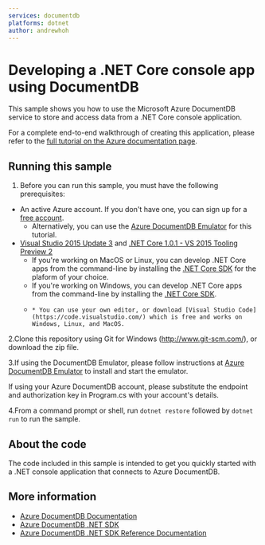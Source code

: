 ```yaml
---
services: documentdb
platforms: dotnet
author: andrewhoh
---
```


# Developing a .NET Core console app using DocumentDB
This sample shows you how to use the Microsoft Azure DocumentDB service to store and access data from a .NET Core console application.

For a complete end-to-end walkthrough of creating this application, please refer to the [full tutorial on the Azure documentation page](https://azure.microsoft.com/documentation/articles/documentdb-get-started-dotnet-core/).

## Running this sample

1. Before you can run this sample, you must have the following prerequisites:
* An active Azure account. If you don't have one, you can sign up for a [free account](https://azure.microsoft.com/free/). 
    * Alternatively, you can use the [Azure DocumentDB Emulator](https://azure.microsoft.com/documentation/articles/documentdb-nosql-local-emulator) for this tutorial.
* [Visual Studio 2015 Update 3](https://go.microsoft.com/fwlink/?LinkId=691129) and [.NET Core 1.0.1 - VS 2015 Tooling Preview 2](https://go.microsoft.com/fwlink/?LinkID=827546)
    * If you're working on MacOS or Linux, you can develop .NET Core apps from the command-line by installing the [.NET Core SDK](https://www.microsoft.com/net/core#macos) for the plaform of your choice. 
    * If you're working on Windows, you can develop .NET Core apps from the command-line by installing the [.NET Core SDK](https://www.microsoft.com/net/core#windows). 
    *     * You can use your own editor, or download [Visual Studio Code](https://code.visualstudio.com/) which is free and works on Windows, Linux, and MacOS. 

2.Clone this repository using Git for Windows (http://www.git-scm.com/), or download the zip file.

3.If using the DocumentDB Emulator, please follow instructions at [Azure DocumentDB Emulator](https://azure.microsoft.com/documentation/articles/documentdb-nosql-local-emulator) to install and start the emulator.

If using your Azure DocumentDB account, please substitute the endpoint and authorization key in Program.cs with your account's details.

4.From a command prompt or shell, run `dotnet restore` followed by `dotnet run` to run the sample.

## About the code
The code included in this sample is intended to get you quickly started with a .NET console application that connects to Azure DocumentDB.

## More information

- [Azure DocumentDB Documentation](https://azure.microsoft.com/documentation/services/documentdb/)
- [Azure DocumentDB .NET SDK](https://www.nuget.org/packages/Microsoft.Azure.DocumentDB/)
- [Azure DocumentDB .NET SDK Reference Documentation](https://msdn.microsoft.com/library/azure/dn948556.aspx)
